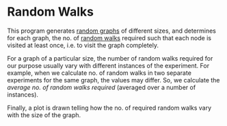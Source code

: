 Random Walks
=============
This program generates [random graphs](https://en.wikipedia.org/wiki/Random_graph) of different sizes, and determines for each graph, the no. of [random walks](https://en.wikipedia.org/wiki/Random_walk) required such that each node is visited at least once, i.e. to visit the graph completely.

For a graph of a particular size, the number of random walks required for our purpose usually vary with different instances of the experiment.
For example, when we calculate no. of random walks in two separate experiments for the same graph, the values may differ.
So, we calculate the _average no. of random walks required_ (averaged over a number of instances).

Finally, a plot is drawn telling how the no. of required random walks vary with the size of the graph.
